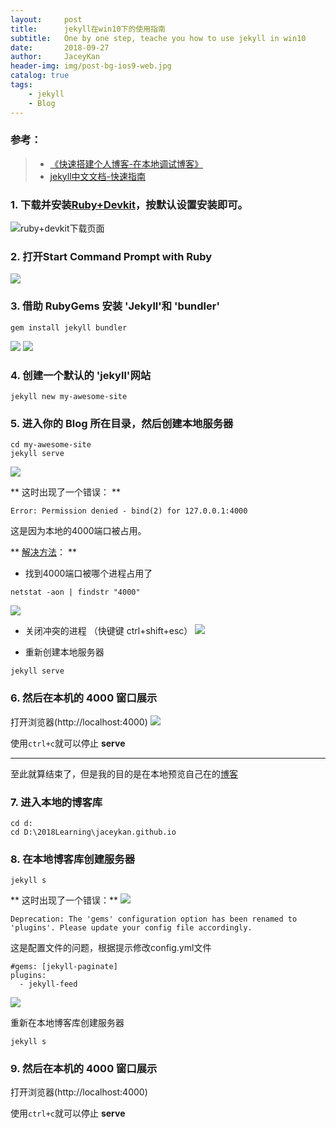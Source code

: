 ```yaml
---
layout:     post
title:      jekyll在win10下的使用指南
subtitle:   One by one step, teache you how to use jekyll in win10
date:       2018-09-27
author:     JaceyKan
header-img: img/post-bg-ios9-web.jpg
catalog: true
tags:
    - jekyll
    - Blog
---
```




### 参考：
> * [《快速搭建个人博客-在本地调试博客》](https://jaceykan.github.io/2017/02/06/%E5%BF%AB%E9%80%9F%E6%90%AD%E5%BB%BA%E4%B8%AA%E4%BA%BA%E5%8D%9A%E5%AE%A2/)
> * [jekyll中文文档-快速指南](https://www.jekyll.com.cn/docs/quickstart/)


### 1. 下载并安装[Ruby+Devkit](https://rubyinstaller.org/downloads/)，按默认设置安装即可。
![ruby+devkit下载页面](http://jaceykan.github.io/img/20180927ruby-jekyll-install01.png)

### 2. 打开Start Command Prompt with Ruby
![](http://jaceykan.github.io/img/20180927ruby-jekyll-install.jpg)

### 3. 借助 RubyGems 安装 'Jekyll'和 'bundler'
```
gem install jekyll bundler
```
![](http://jaceykan.github.io/img/20180927ruby-jekyll-install02.jpg)
![](http://jaceykan.github.io/img/20180927ruby-jekyll-install03-2.png)

### 4. 创建一个默认的 'jekyll'网站
```
jekyll new my-awesome-site
```

### 5. 进入你的 Blog 所在目录，然后创建本地服务器
```
cd my-awesome-site
jekyll serve
```
![](http://jaceykan.github.io/img/20180927ruby-jekyll-install04.jpg)

** 这时出现了一个错误： **
```
Error: Permission denied - bind(2) for 127.0.0.1:4000
```

这是因为本地的4000端口被占用。

** [解决方法](https://segmentfault.com/q/1010000010483290/a-1020000010487387)： **

* 找到4000端口被哪个进程占用了
```
netstat -aon | findstr "4000"
```
![](http://jaceykan.github.io/img/20180927ruby-jekyll-install05.jpg)

* 关闭冲突的进程 （快键键 ctrl+shift+esc）
![](http://jaceykan.github.io/img/20180927ruby-jekyll-install06.png)

* 重新创建本地服务器
```
jekyll serve
```

### 6. 然后在本机的 4000 窗口展示
打开浏览器(http://localhost:4000)
![](http://jaceykan.github.io/img/20180927ruby-jekyll-install07.png)

使用`ctrl+c`就可以停止 **serve**

---

至此就算结束了，但是我的目的是在本地预览自己在的[博客](https://jaceykan.github.io)

### 7. 进入本地的博客库
```
cd d:
cd D:\2018Learning\jaceykan.github.io
```

### 8. 在本地博客库创建服务器
```
jekyll s
```

** 这时出现了一个错误：**
![](http://jaceykan.github.io/img/20180927ruby-jekyll-install05.png)

```
Deprecation: The 'gems' configuration option has been renamed to 'plugins'. Please update your config file accordingly.
```
这是配置文件的问题，根据提示修改config.yml文件
```
#gems: [jekyll-paginate]
plugins:
  - jekyll-feed
```

![](http://jaceykan.github.io/img/20180927ruby-jekyll-install08.png)

重新在本地博客库创建服务器
```
jekyll s
```

### 9. 然后在本机的 4000 窗口展示
打开浏览器(http://localhost:4000)

使用`ctrl+c`就可以停止 **serve**
